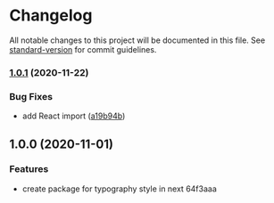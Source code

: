 # Changelog

All notable changes to this project will be documented in this file. See [standard-version](https://github.com/conventional-changelog/standard-version) for commit guidelines.

### [1.0.1](https://github.com/danielkov/next-typography/compare/v1.0.0...v1.0.1) (2020-11-22)


### Bug Fixes

* add React import ([a19b94b](https://github.com/danielkov/next-typography/commit/a19b94b1a3d2d8a9c6171d6a8933d1c8463131da))

## 1.0.0 (2020-11-01)


### Features

* create package for typography style in next 64f3aaa

